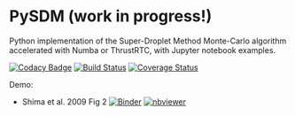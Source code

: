 # PySDM (work in progress!)
Python implementation of the Super-Droplet Method Monte-Carlo algorithm accelerated with Numba or ThrustRTC, with Jupyter notebook examples.

[![Codacy Badge](https://api.codacy.com/project/badge/Grade/3b03af843d834f7eb142310d775adf98)](https://app.codacy.com/app/atmos-cloud-sim-uj/PySDM?utm_source=github.com&utm_medium=referral&utm_content=atmos-cloud-sim-uj/PySDM&utm_campaign=Badge_Grade_Dashboard)
[![Build Status](https://travis-ci.org/atmos-cloud-sim-uj/PySDM.svg?branch=master)](https://travis-ci.org/atmos-cloud-sim-uj/PySDM)
[![Coverage Status](https://img.shields.io/codecov/c/github/atmos-cloud-sim-uj/PySDM/master.svg)](https://codecov.io/github/atmos-cloud-sim-uj/PySDM?branch=master)

Demo:
- Shima et al. 2009 Fig 2 
  [![Binder](https://mybinder.org/badge_logo.svg)](https://mybinder.org/v2/gh/atmos-cloud-sim-uj/PySDM.git/master?filepath=examples%2FShima_et_al_2009_Fig_2/demo.ipynb)
  [![nbviewer](https://camo.githubusercontent.com/bfeb5472ee3df9b7c63ea3b260dc0c679be90b97/68747470733a2f2f696d672e736869656c64732e696f2f62616467652f72656e6465722d6e627669657765722d6f72616e67652e7376673f636f6c6f72423d66333736323626636f6c6f72413d346434643464)](https://nbviewer.jupyter.org/github/atmos-cloud-sim-uj/PySDM/blob/master/examples/Shima_et_al_2009_Fig_2/demo.ipynb)
